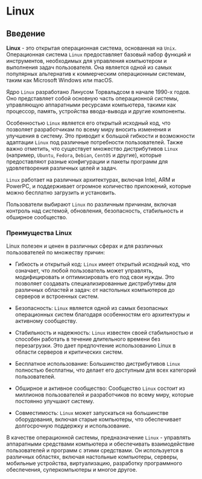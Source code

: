 # Linux

## Введение

**Linux** - это открытая операционная система, основанная на `Unix`.
Операционная система `Linux` предоставляет базовый набор функций и инструментов, необходимых для
управления компьютером и выполнения задач пользователя. Она является одной из самых популярных
альтернатив к коммерческим операционным системам, таким как Microsoft Windows или macOS.

Ядро `Linux` разработано Линусом Торвальдсом в начале 1990-х годов. Оно представляет собой
основную часть операционной системы, управляющую аппаратными ресурсами компьютера, такими
как процессор, память, устройства ввода-вывода и другие компоненты.

Особенностью `Linux` является его открытый исходный код, что позволяет разработчикам
по всему миру вносить изменения и улучшения в систему. Это приводит к большой
гибкости и возможности адаптации `Linux` под различные потребности пользователей.
Также важно отметить, что существует множество дистрибутивов `Linux` (например, `Ubuntu`,
`Fedora`, `Debian`, `CentOS` и другие), которые предоставляют разные конфигурации и пакеты
программ для удовлетворения различных целей и задач.

`Linux` работает на различных архитектурах, включая Intel, ARM и PowerPC, и поддерживает
огромное количество приложений, которые можно бесплатно загрузить и установить.

Пользователи выбирают `Linux` по различным причинам, включая контроль над системой,
обновления, безопасность, стабильность и обширное сообщество.

### Преимущества Linux

Linux полезен и ценен в различных сферах и для различных пользователей по множеству причин:

* Гибкость и открытый код: `Linux` имеет открытый исходный код, что означает, что любой пользователь может управлять, модифицировать и оптимизировать его под свои нужды. Это позволяет создавать специализированные дистрибутивы для различных областей и задач: от настольных компьютеров до серверов и встроенных систем.

* Безопасность: `Linux` является одной из самых безопасных операционных систем благодаря особенностям его архитектуры и активному сообществу.

* Стабильность и надежность: `Linux` известен своей стабильностью и способен работать в течение длительного времени без перезагрузки. Это дает предпочтение использованию Linux в области серверов и критических систем.

* Бесплатное использование: Большинство дистрибутивов `Linux` полностью бесплатны, что делает его доступным для всех категорий пользователей.

* Обширное и активное сообщество: Сообщество `Linux` состоит из миллионов пользователей и разработчиков по всему миру, которые постоянно улучшают систему.

* Совместимость: `Linux` может запускаться на большинстве оборудования, включая старые компьютеры, что обеспечивает долгосрочную поддержку и использование.

В качестве операционной системы, предназначение `Linux` - управлять аппаратными средствами компьютера и обеспечивать взаимодействие пользователей и программ с этими средствами. Он используется в различных областях, включая настольные компьютеры, серверы, мобильные устройства, виртуализацию, разработку программного обеспечения, суперкомпьютеры и многое другое.
